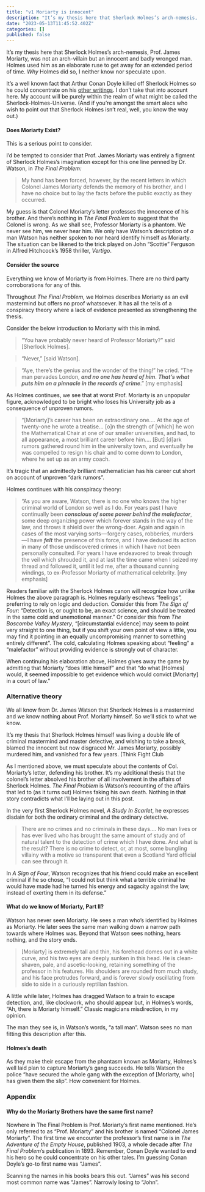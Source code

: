```yaml
---
title: "v1 Moriarty is innocent"
description: "It’s my thesis here that Sherlock Holmes’s arch-nemesis, Prof. James Moriarty, was not an arch-villain but an innocent and badly wronged…"
date: "2023-05-13T11:45:52.402Z"
categories: []
published: false
---
```


It’s my thesis here that Sherlock Holmes’s arch-nemesis, Prof. James Moriarty, was not an arch-villain but an innocent and badly wronged man. Holmes used him as an elaborate ruse to get away for an extended period of time. _Why_ Holmes did so, I neither know nor speculate upon.

It’s a well known fact that Arthur Conan Doyle killed off Sherlock Holmes so he could concentrate on his [other writings](http://gutenberg.net.au/pages/doyle.html). I don’t take that into account here. My account will be purely within the realm of what might be called the Sherlock-Holmes-Universe. (And if you’re amongst the smart alecs who wish to point out that Sherlock Holmes isn’t real, well, you know the way out.)

#### Does Moriarty Exist?

This is a serious point to consider.

I’d be tempted to consider that Prof. James Moriarty was entirely a figment of Sherlock Holmes’s imagination except for this one line penned by Dr. Watson, in _The Final Problem:_

> My hand has been forced, however, by the recent letters in which Colonel James Moriarty defends the memory of his brother, and I have no choice but to lay the facts before the public exactly as they occurred.

My guess is that Colonel Moriarty’s letter professes the innocence of his brother. And there’s nothing in _The Final Problem_ to suggest that the Colonel is wrong. As we shall see, Professor Moriarty is a phantom. We never see him, we never hear him. We only have Watson’s description of _a_ man Watson has neither spoken to nor heard identify himself as Moriarty. The situation can be likened to the trick played on John “Scottie” Ferguson in Alfred Hitchcock’s 1958 thriller, _Vertigo_.

#### Consider the source

Everything we know of Moriarty is from Holmes. There are no third party corroborations for any of this.

Throughout _The Final Problem_, we Holmes describes Moriarty as an evil mastermind but offers no proof whatsoever. It has all the tells of a conspiracy theory where a lack of evidence presented as strengthening the thesis.

Consider the below introduction to Moriarty with this in mind.

> “You have probably never heard of Professor Moriarty?” said \[Sherlock Holmes\].

> “Never,” \[said Watson\].

> “Aye, there’s the genius and the wonder of the thing!” he cried. “The man pervades London, **_and no one has heard of him_**. **_That’s what puts him on a pinnacle in the records of crime_**.” \[my emphasis\]

As Holmes continues, we see that at worst Prof. Moriarty is an unpopular figure, acknowledged to be bright who loses his University job as a consequence of unproven rumors.

> “\[Moriarty\]’s career has been an extraordinary one…. At the age of twenty-one he wrote a treatise… \[o\]n the strength of \[which\] he won the Mathematical Chair at one of our smaller universities, and had, to all appearance, a most brilliant career before him…. \[But\] \[d\]ark rumors gathered round him in the university town, and eventually he was compelled to resign his chair and to come down to London, where he set up as an army coach.

It’s tragic that an admittedly brilliant mathematician has his career cut short on account of unproven “dark rumors”.

Holmes continues with his conspiracy theory:

> “As you are aware, Watson, there is no one who knows the higher criminal world of London so well as I do. For years past I have continually been **_conscious of some power behind the malefactor_**, some deep organizing power which forever stands in the way of the law, and throws it shield over the wrong-doer. Again and again in cases of the most varying sorts — forgery cases, robberies, murders — I have **_felt_** the presence of this force, and I have deduced its action in many of those undiscovered crimes in which I have not been personally consulted. For years I have endeavored to break through the veil which shrouded it, and at last the time came when I seized my thread and followed it, until it led me, after a thousand cunning windings, to ex-Professor Moriarty of mathematical celebrity. \[my emphasis\]

Readers familiar with the Sherlock Holmes canon will recognize how unlike Holmes the above paragraph is. Holmes regularly eschews “feelings”, preferring to rely on logic and deduction. Consider this from _The Sign of Four_: “Detection is, or ought to be, an exact science, and should be treated in the same cold and unemotional manner.” Or consider this from _The Boscombe Valley Mystery_, “\[circumstantial evidence\] may seem to point very straight to one thing, but if you shift your own point of view a little, you may find it pointing in an equally uncompromising manner to something entirely different”. The cold, calculating Holmes speaking about “feeling” a “malefactor” without providing evidence is strongly out of character.

When continuing his elaboration above, Holmes gives away the game by admitting that Moriarty “does little himself” and that “do what \[Holmes\] would, it seemed impossible to get evidence which would convict \[Moriarty\] in a court of law.”

### Alternative theory

We all know from Dr. James Watson that Sherlock Holmes is a mastermind and we know nothing about Prof. Moriarty himself. So we’ll stick to what we know.

It’s my thesis that Sherlock Holmes himself was living a double life of criminal mastermind and master detective, and wishing to take a break, blamed the innocent but now disgraced Mr. James Moriarty, possibly murdered him, and vanished for a few years. (Think Fight Club

As I mentioned above, we must speculate about the contents of Col. Moriarty’s letter, defending his brother. It’s my additional thesis that the colonel’s letter absolved his brother of all involvement in the affairs of Sherlock Holmes. _The Final Problem_ is Watson’s recounting of the affairs that led to (as it turns out) Holmes faking his own death. Nothing in that story contradicts what I’ll be laying out in this post.

In the very first Sherlock Holmes novel, _A Study In Scarlet_, he expresses disdain for both the ordinary criminal and the ordinary detective.

> There are no crimes and no criminals in these days…. No man lives or has ever lived who has brought the same amount of study and of natural talent to the detection of crime which I have done. And what is the result? There is no crime to detect, or, at most, some bungling villainy with a motive so transparent that even a Scotland Yard official can see through it.

In _A Sign of Four_, Watson recognizes that his friend could make an excellent criminal if he so chose, “I could not but think what a terrible criminal he would have made had he turned his energy and sagacity against the law, instead of exerting them in its defense.”

#### What do we know of Moriarty, Part II?

Watson has never seen Moriarty. He sees a man who’s identified by Holmes as Moriarty. He later sees the same man walking down a narrow path towards where Holmes was. Beyond that Watson sees nothing, hears nothing, and the story ends.

> \[Moriarty\] is extremely tall and thin, his forehead domes out in a white curve, and his two eyes are deeply sunken in this head. He is clean-shaven, pale, and ascetic-looking, retaining something of the professor in his features. His shoulders are rounded from much study, and his face protrudes forward, and is forever slowly oscillating from side to side in a curiously reptilian fashion.

A little while later, Holmes has dragged Watson to a train to escape detection, and, like clockwork, who should appear but, in Holmes’s words, “Ah, there is Moriarty himself.” Classic magicians misdirection, in my opinion.

The man they see is, in Watson’s words, “a tall man”. Watson sees no man fitting this description after this.

#### Holmes’s death

As they make their escape from the phantasm known as Moriarty, Holmes’s well laid plan to capture Moriarty’s gang succeeds. He tells Watson the police “have secured the whole gang with the exception of \[Moriarty, who\] has given them the slip”. How convenient for Holmes.

### Appendix

#### Why do the Moriarty Brothers have the same first name?

Nowhere in The Final Problem is Prof. Moriarty’s first name mentioned. He’s only referred to as “Prof. Moriarty” and his brother is named “Colonel James Moriarty”. The first time we encounter the professor’s first name is in _The Adventure of the Empty House_, published 1903, a whole decade after _The Final Problem_’s publication in 1893. Remember, Conan Doyle wanted to end his hero so he could concentrate on his other tales. I’m guessing Conan Doyle’s go-to first name was “James”.

Scanning the names in his books bears this out. “James” was his second most common name was “James”. Narrowly losing to “John”.
